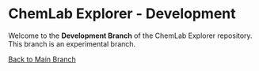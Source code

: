 # ChemLab Explorer - Development

Welcome to the **Development Branch** of the ChemLab Explorer repository. This branch is an experimental branch.

[Back to Main Branch](https://github.com/smart-education-gamelab/ChemLab-Explorer)
